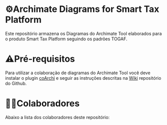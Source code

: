 # :gear:Archimate Diagrams for Smart Tax Platform

Este repositório armazena os Diagramas do Archimate Tool elaborados para o produto Smart Tax Platform seguindo os padrões TOGAF.

# :warning:Pré-requisitos

Para utilizar a colaboração de diagramas do Archimate Tool você deve instalar o plugin [coArchi](https://www.archimatetool.com/plugins/) e seguir as instruções descritas na [Wiki](https://github.com/archimatetool/archi-modelrepository-plugin/wiki) repositório do Github.

# :man_technologist:Colaboradores

Abaixo a lista dos colaboradores deste repositório:
